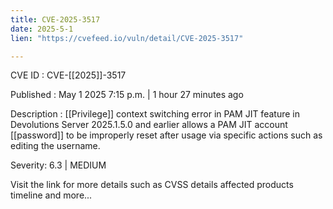 ```yaml
---
title: CVE-2025-3517
date: 2025-5-1
lien: "https://cvefeed.io/vuln/detail/CVE-2025-3517"

---
```


CVE ID : CVE-[[2025]]-3517

Published :  May 1
2025
7:15 p.m. | 1 hour
27 minutes ago

Description :  [[Privilege]] context switching error in PAM JIT feature in Devolutions Server 2025.1.5.0 and earlier allows a PAM JIT account  [[password]] to be improperly reset after usage via specific actions such as editing the username.

Severity: 6.3 | MEDIUM

Visit the link for more details
such as CVSS details
affected products
timeline
and more...
